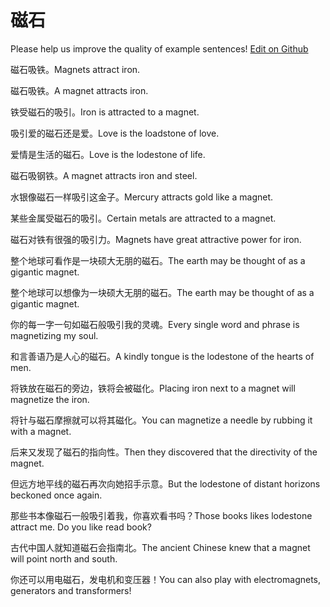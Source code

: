 # 磁石

Please help us improve the quality of example sentences! [Edit on Github](https://github.com/jiyushe/jiyu-example-sentence-source/blob/main/chinese/cishi.md)

<p><span class="chinese">磁石吸铁。</span><span class="english">Magnets attract iron.</span></p>

<p><span class="chinese">磁石吸铁。</span><span class="english">A magnet attracts iron.</span></p>

<p><span class="chinese">铁受磁石的吸引。</span><span class="english">Iron is attracted to a magnet.</span></p>

<p><span class="chinese">吸引爱的磁石还是爱。</span><span class="english">Love is the loadstone of love.</span></p>

<p><span class="chinese">爱情是生活的磁石。</span><span class="english">Love is the lodestone of life.</span></p>

<p><span class="chinese">磁石吸钢铁。</span><span class="english">A magnet attracts  iron and steel.</span></p>

<p><span class="chinese">水银像磁石一样吸引这金子。</span><span class="english">Mercury attracts gold like a magnet.</span></p>

<p><span class="chinese">某些金属受磁石的吸引。</span><span class="english">Certain metals are attracted to a magnet.</span></p>

<p><span class="chinese">磁石对铁有很强的吸引力。</span><span class="english">Magnets have great attractive power for iron.</span></p>

<p><span class="chinese">整个地球可看作是一块硕大无朋的磁石。</span><span class="english">The earth may be thought of as a gigantic magnet.</span></p>

<p><span class="chinese">整个地球可以想像为一块硕大无朋的磁石。</span><span class="english">The earth may be thought of as a gigantic magnet.</span></p>

<p><span class="chinese">你的每一字一句如磁石般吸引我的灵魂。</span><span class="english">Every single word and phrase is magnetizing my soul.</span></p>

<p><span class="chinese">和言善语乃是人心的磁石。</span><span class="english">A kindly tongue is the lodestone of the hearts of men.</span></p>

<p><span class="chinese">将铁放在磁石的旁边，铁将会被磁化。</span><span class="english">Placing iron next to a magnet will magnetize the iron.</span></p>

<p><span class="chinese">将针与磁石摩擦就可以将其磁化。</span><span class="english">You can magnetize a needle by rubbing it with a magnet.</span></p>

<p><span class="chinese">后来又发现了磁石的指向性。</span><span class="english">Then they discovered that the directivity of the magnet.</span></p>

<p><span class="chinese">但远方地平线的磁石再次向她招手示意。</span><span class="english">But the lodestone of distant horizons beckoned once again.</span></p>

<p><span class="chinese">那些书本像磁石一般吸引着我，你喜欢看书吗？</span><span class="english">Those books likes lodestone attract me. Do you like read book?</span></p>

<p><span class="chinese">古代中国人就知道磁石会指南北。</span><span class="english">The ancient Chinese knew that a magnet will point north and south.</span></p>

<p><span class="chinese">你还可以用电磁石，发电机和变压器！</span><span class="english">You can also play with electromagnets, generators and transformers!</span></p>

